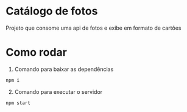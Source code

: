 # Catálogo de fotos

Projeto que consome uma api de fotos e exibe em formato de cartões

# Como rodar  
1. Comando para baixar as dependências

```sh
npm i
```

2. Comando para executar o servidor 
```sh
npm start
```